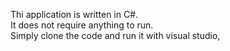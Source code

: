 <p>
Thi application is written in C#.<br/>
It does not require anything to run.<br/>
Simply clone the code and run it with visual studio,
</p>
